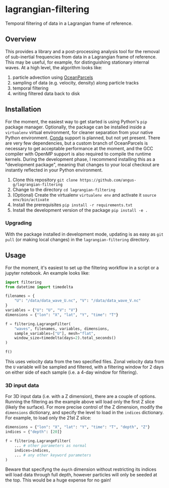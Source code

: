 # lagrangian-filtering
Temporal filtering of data in a Lagrangian frame of reference.

## Overview
This provides a library and a post-processing analysis tool for the
removal of sub-inertial frequencies from data in a Lagrangian frame of
reference. This may be useful, for example, for distinguishing
stationary internal waves. At a high level, the algorithm looks like:

1. particle advection using [OceanParcels](http://oceanparcels.org)
2. sampling of data (e.g. velocity, density) along particle tracks
3. temporal filtering
4. writing filtered data back to disk

## Installation
For the moment, the easiest way to get started is using Python's `pip`
package manager. Optionally, the package can be installed inside a
`virtualenv` virtual environment, for cleaner separation from your
native Python environment. [Conda](https://conda.io) support is
planned, but not yet present. There are very few dependencies, but a
custom branch of OceanParcels is necessary to get acceptable
performance at the moment, and the GCC compiler with OpenMP support is
also required to compile the runtime kernels. During the development
phase, I recommend installing this as a "development package", meaning
that changes to your local checkout are instantly reflected in your
Python environment.

1. Clone this repository `git clone https://github.com/angus-g/lagrangian-filtering`
2. Change to the directory `cd lagrangian-filtering`
3. (Optional) Create the virtualenv `virtualenv env` and activate it `source env/bin/activate`
4. Install the prerequisites `pip install -r requirements.txt`
5. Install the development version of the package `pip install -e .`

### Upgrading
With the package installed in development mode, updating is as easy as
`git pull` (or making local changes) in the `lagrangian-filtering`
directory.

## Usage
For the moment, it's easiest to set up the filtering workflow in a script or
a jupyter notebook. An example looks like:

```python
import filtering
from datetime import timedelta

filenames = {
	"U": "/data/data_wave_U.nc", "V": "/data/data_wave_V.nc"
}
variables = {"U": "U", "V": "V"}
dimensions = {"lon": "X", "lat", "Y", "time": "T"}

f = filtering.LagrangeFilter(
	"waves", filenames, variables, dimensions,
	sample_variables=["U"], mesh="flat",
	window_size=timedelta(days=2).total_seconds()
)

f()
```

This uses velocity data from the two specified files. Zonal velocity
data from the `U` variable will be sampled and filtered, with a
filtering window for 2 days on either side of each sample (i.e. a
4-day window for filtering).

### 3D input data
For 3D input data (i.e. with a Z dimension), there are a couple of
options. Running the filtering as the example above will load only the
first Z slice (likely the surface). For more precise control of the Z
dimension, modify the `dimensions` dictionary, and specify the level
to load in the `indices` dictionary. For example, to load only the
21st Z slice:

```python
dimensions = {"lon": "X", "lat": "Y", "time": "T", "depth", "Z"}
indices = {"depth": [20]}

f = filtering.LagrangeFilter(
	... # other parameters as normal
	indices=indices,
	... # any other keyword parameters
)
```

Beware that specifyng the `depth` dimension without restricting its
indices will load data through full depth, however particles will only
be seeded at the top. This would be a huge expense for no gain!
